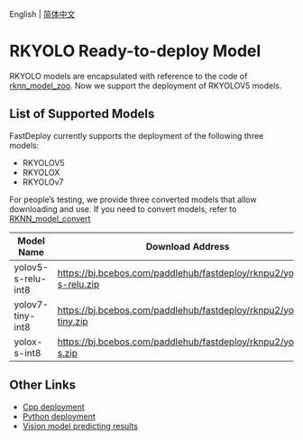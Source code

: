 English | [简体中文](README_CN.md)

# RKYOLO Ready-to-deploy Model

RKYOLO models are encapsulated with reference to the code of [rknn_model_zoo](https://github.com/airockchip/rknn_model_zoo/tree/main/models/CV/object_detection/yolo). Now we support the deployment of RKYOLOV5 models. 

## List of Supported Models

FastDeploy currently supports the deployment of the following three models: 

- RKYOLOV5
- RKYOLOX
- RKYOLOv7

For people’s testing, we provide three converted models that allow downloading and use. If you need to convert models, refer to [RKNN_model_convert](https://github.com/airockchip/rknn_model_zoo/tree/main/models/CV/object_detection/yolo/RKNN_model_convert)

| Model Name           | Download Address                                                     |
| ------------------ | ------------------------------------------------------------ |
| yolov5-s-relu-int8 | https://bj.bcebos.com/paddlehub/fastdeploy/rknpu2/yolov5-s-relu.zip |
| yolov7-tiny-int8   | https://bj.bcebos.com/paddlehub/fastdeploy/rknpu2/yolov7-tiny.zip |
| yolox-s-int8       | https://bj.bcebos.com/paddlehub/fastdeploy/rknpu2/yolox-s.zip |


## Other Links
- [Cpp deployment](./cpp)
- [Python deployment](./python)
- [Vision model predicting results](../../../../docs/api/vision_results/)

